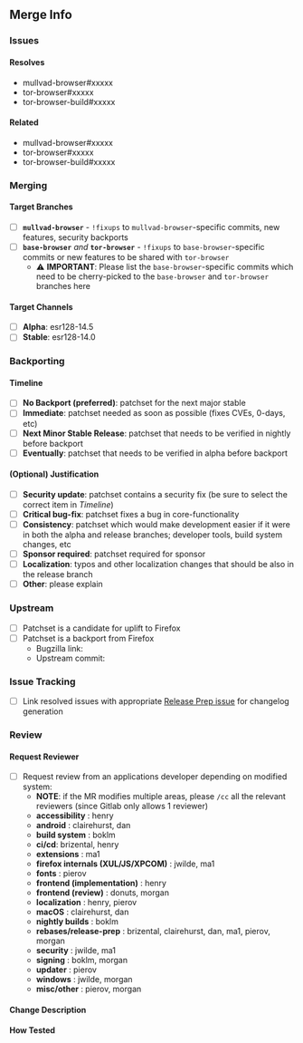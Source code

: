 ## Merge Info

<!-- Bookkeeping information for release management -->

### Issues

#### Resolves
- mullvad-browser#xxxxx
- tor-browser#xxxxx
- tor-browser-build#xxxxx

#### Related

- mullvad-browser#xxxxx
- tor-browser#xxxxx
- tor-browser-build#xxxxx

### Merging

<!-- This block tells the merger where commits need to be merged and future code archaeologists where commits were *supposed* to be merged -->

#### Target Branches

- [ ] **`mullvad-browser`** - `!fixups` to `mullvad-browser`-specific commits, new features, security backports
- [ ] **`base-browser`** *and* **`tor-browser`** - `!fixups` to `base-browser`-specific commits or new features to be shared with `tor-browser`
  - ⚠️ **IMPORTANT**: Please list the `base-browser`-specific commits which need to be cherry-picked to the `base-browser` and `tor-browser` branches here

#### Target Channels

- [ ] **Alpha**: esr128-14.5
- [ ] **Stable**: esr128-14.0

### Backporting

#### Timeline
- [ ] **No Backport (preferred)**: patchset for the next major stable
- [ ] **Immediate**: patchset needed as soon as possible (fixes CVEs, 0-days, etc)
- [ ] **Next Minor Stable Release**: patchset that needs to be verified in nightly before backport
- [ ] **Eventually**: patchset that needs to be verified in alpha before backport

#### (Optional) Justification
- [ ] **Security update**: patchset contains a security fix (be sure to select the correct item in _Timeline_)
- [ ] **Critical bug-fix**: patchset fixes a bug in core-functionality
- [ ] **Consistency**: patchset which would make development easier if it were in both the alpha and release branches; developer tools, build system changes, etc
- [ ] **Sponsor required**: patchset required for sponsor
- [ ] **Localization**: typos and other localization changes that should be also in the release branch
- [ ] **Other**: please explain

### Upstream
- [ ] Patchset is a candidate for uplift to Firefox
- [ ] Patchset is a backport from Firefox
  - Bugzilla link:
  - Upstream commit:

### Issue Tracking
- [ ] Link resolved issues with appropriate [Release Prep issue](https://gitlab.torproject.org/groups/tpo/applications/-/issues/?sort=updated_desc&state=opened&label_name%5B%5D=Apps%3A%3AType%3A%3AReleasePreparation&first_page_size=100) for changelog generation

### Review

#### Request Reviewer

- [ ] Request review from an applications developer depending on modified system:
  - **NOTE**: if the MR modifies multiple areas, please `/cc` all the relevant reviewers (since Gitlab only allows 1 reviewer)
  - **accessibility** : henry
  - **android** : clairehurst, dan
  - **build system** : boklm
  - **ci/cd**: brizental, henry
  - **extensions** : ma1
  - **firefox internals (XUL/JS/XPCOM)** : jwilde, ma1
  - **fonts** : pierov
  - **frontend (implementation)** : henry
  - **frontend (review)** : donuts, morgan
  - **localization** : henry, pierov
  - **macOS** : clairehurst, dan
  - **nightly builds** : boklm
  - **rebases/release-prep** : brizental, clairehurst, dan, ma1, pierov, morgan
  - **security** : jwilde, ma1
  - **signing** : boklm, morgan
  - **updater** : pierov
  - **windows** : jwilde, morgan
  - **misc/other** : pierov, morgan

#### Change Description

<!-- Whatever context the reviewer needs to effectively review the patchset; if the patch includes UX updates be sure to include screenshots/video of how any new behaviour -->


#### How Tested

<!-- Description of steps taken to verify the change -->
